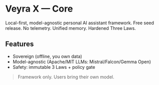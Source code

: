 # Veyra X — Core
Local-first, model-agnostic personal AI assistant framework. Free seed release. No telemetry. Unified memory. Hardened Three Laws.

## Features
- Sovereign (offline, you own data)
- Model-agnostic (Apache/MIT LLMs: Mistral/Falcon/Gemma Open)
- Safety: immutable 3 Laws + policy gate

> Framework only. Users bring their own model.